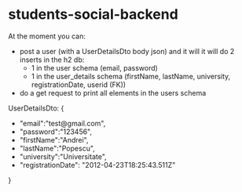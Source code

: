 # students-social-backend
At the moment you can:
<ul>
  <li>post a user (with a UserDetailsDto body json) and it will it will do 2 inserts in the h2 db:
  <ul>
    <li>1 in the user schema (email, password)</li>
    <li>1 in the user_details schema (firstName, lastName, university, registrationDate, userid (FK))</li>
  </ul>
  </li>
  <li>
  do a get request to print all elements in the users schema
  </li>
</ul>
UserDetailsDto:
{
<ul>
    <li>"email":"test@gmail.com",</li>
    <li>"password":"123456",</li>
    <li>"firstName":"Andrei",</li>
    <li>"lastName":"Popescu",</li>
    <li>"university":"Universitate",</li>
    <li>"registrationDate": "2012-04-23T18:25:43.511Z"</li>
</ul>
}

  
